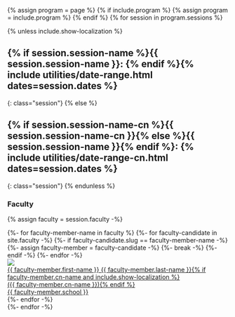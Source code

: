 {% assign program = page %}
{% if include.program %}
    {% assign program = include.program %}
{% endif %}
{% for session in program.sessions %}

{% unless include.show-localization %}
## {% if session.session-name %}{{ session.session-name }}: {% endif %}{% include utilities/date-range.html dates=session.dates %}
{: class="session"}
{% else %}
## {% if session.session-name-cn %}{{ session.session-name-cn }}{% else %}{{ session.session-name }}{% endif %}: {% include utilities/date-range-cn.html dates=session.dates %}
{: class="session"}
{% endunless %}

### Faculty

{% assign faculty = session.faculty -%}
<div class="tiles">
{%- for faculty-member-name in faculty %}
    {%- for faculty-candidate in site.faculty -%}
        {%- if faculty-candidate.slug == faculty-member-name -%}
            {%- assign faculty-member = faculty-candidate -%}
            {%- break -%}
        {%- endif -%}
    {%- endfor -%}
<div><a href="{{ faculty-member.url | relative_url }}"><div><img src="{{ site.faculty-image-directory | append: faculty-member.headshot-filename | relative_url }}" /></div><div class="name">{{ faculty-member.first-name }} {{ faculty-member.last-name }}{% if faculty-member.cn-name and include.show-localization %}<br/>({{ faculty-member.cn-name }}){% endif %}</div><div class="school">{{ faculty-member.school }}</div>
</a></div>
{%- endfor -%}
</div>
{%- endfor -%}
